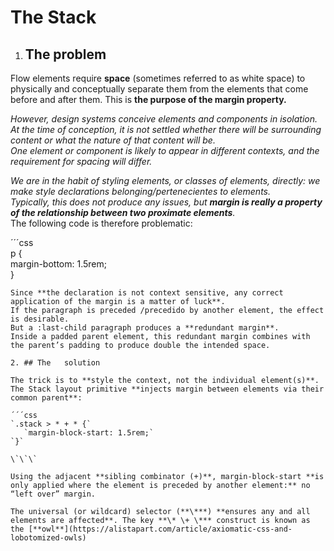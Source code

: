# The Stack

1. ## The problem

Flow elements require **space** (sometimes referred to as white space) to physically and conceptually separate them from the elements that come before and after them. This is **the purpose of the margin property.** 

*However, design systems conceive elements and components in isolation.*     
*At the time of conception, it is not settled whether there will be surrounding content or what the nature of that content will be.*     
*One element or component is likely to appear in different contexts, and the requirement for spacing will differ.*  

*We are in the habit of styling elements, or classes of elements, directly: we make style declarations belonging/pertenecientes to elements.*     
*Typically, this does not produce any issues, but **margin is really a property of the relationship between two proximate elements**.*     
The following code is therefore problematic:

´´´css  
p {  
   margin-bottom: 1.5rem;  
} 
``` 
Since **the declaration is not context sensitive, any correct application of the margin is a matter of luck**.   
If the paragraph is preceded /precedido by another element, the effect is desirable.   
But a :last-child paragraph produces a **redundant margin**.   
Inside a padded parent element, this redundant margin combines with the parent’s padding to produce double the intended space. 

2. ## The	solution

The trick is to **style the context, not the individual element(s)**.   
The Stack layout primitive **injects margin between elements via their common parent**:

´´´css  
`.stack > * + * {`  
   `margin-block-start: 1.5rem;`  
`}`

\`\`\`

Using the adjacent **sibling combinator (+)**, margin-block-start **is only applied where the element is preceded by another element:** no “left over” margin. 

The universal (or wildcard) selector (**\***) **ensures any and all elements are affected**. The key **\* \+ \*** construct is known as the [**owl**](https://alistapart.com/article/axiomatic-css-and-lobotomized-owls)
